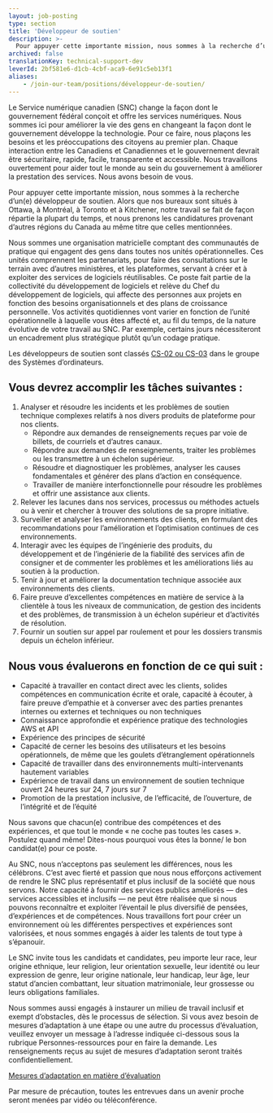 ```yaml
---
layout: job-posting
type: section
title: 'Développeur de soutien'
description: >-
  Pour appuyer cette importante mission, nous sommes à la recherche d’un(e) développeur de soutien. Alors que nos bureaux sont situés à Ottawa, à Montréal, à Toronto et à Kitchener, notre travail se fait de façon répartie la plupart du temps, et nous prenons les candidatures provenant d’autres régions du Canada au même titre que celles mentionnées.
archived: false
translationKey: technical-support-dev
leverId: 2bf581e6-d1cb-4cbf-aca9-6e91c5eb13f1
aliases:
    - /join-our-team/positions/développeur-de-soutien/
---
```


Le Service numérique canadien (SNC) change la façon dont le gouvernement fédéral conçoit et offre les services numériques. Nous sommes ici pour améliorer la vie des gens en changeant la façon dont le gouvernement développe la technologie. Pour ce faire, nous plaçons les besoins et les préoccupations des citoyens au premier plan. Chaque interaction entre les Canadiens et Canadiennes et le gouvernement devrait être sécuritaire, rapide, facile, transparente et accessible. Nous travaillons ouvertement pour aider tout le monde au sein du gouvernement à améliorer la prestation des services. Nous avons besoin de vous.

Pour appuyer cette importante mission, nous sommes à la recherche d’un(e) développeur de soutien. Alors que nos bureaux sont situés à Ottawa, à Montréal, à Toronto et à Kitchener, notre travail se fait de façon répartie la plupart du temps, et nous prenons les candidatures provenant d’autres régions du Canada au même titre que celles mentionnées.

Nous sommes une organisation matricielle comptant des communautés de pratique qui engagent des gens dans toutes nos unités opérationnelles. Ces unités comprennent les partenariats, pour faire des consultations sur le terrain avec d’autres ministères, et les plateformes, servant à créer et à exploiter des services de logiciels réutilisables. Ce poste fait partie de la collectivité du développement de logiciels et relève du Chef du développement de logiciels, qui affecte des personnes aux projets en fonction des besoins organisationnels et des plans de croissance personnelle. Vos activités quotidiennes vont varier en fonction de l’unité opérationnelle à laquelle vous êtes affecté et, au fil du temps, de la nature évolutive de votre travail au SNC. Par exemple, certains jours nécessiteront un encadrement plus stratégique plutôt qu’un codage pratique.

Les développeurs de soutien sont classés [CS-02 ou CS-03](https://www.tbs-sct.gc.ca/agreements-conventions/view-visualiser-fra.aspx?id=1#toc12259212260/) dans le groupe des Systèmes d’ordinateurs.

## Vous devrez accomplir les tâches suivantes :

1. Analyser et résoudre les incidents et les problèmes de soutien technique complexes relatifs à nos divers produits de plateforme pour nos clients.
   * Répondre aux demandes de renseignements reçues par voie de billets, de courriels et d’autres canaux.
   * Répondre aux demandes de renseignements, traiter les problèmes ou les transmettre à un échelon supérieur.
   * Résoudre et diagnostiquer les problèmes, analyser les causes fondamentales et générer des plans d’action en conséquence.
   * Travailler de manière interfonctionnelle pour résoudre les problèmes et offrir une assistance aux clients.
2. Relever les lacunes dans nos services, processus ou méthodes actuels ou à venir et chercher à trouver des solutions de sa propre initiative.
3. Surveiller et analyser les environnements des clients, en formulant des recommandations pour l’amélioration et l’optimisation continues de ces environnements. 
4. Interagir avec les équipes de l’ingénierie des produits, du développement et de l’ingénierie de la fiabilité des services afin de consigner et de commenter les problèmes et les améliorations liés au soutien à la production.
5. Tenir à jour et améliorer la documentation technique associée aux environnements des clients.
6. Faire preuve d’excellentes compétences en matière de service à la clientèle à tous les niveaux de communication, de gestion des incidents et des problèmes, de transmission à un échelon supérieur et d’activités de résolution.
7. Fournir un soutien sur appel par roulement et pour les dossiers transmis depuis un échelon inférieur.

## Nous vous évaluerons en fonction de ce qui suit :

* Capacité à travailler en contact direct avec les clients, solides compétences en communication écrite et orale, capacité à écouter, à faire preuve d’empathie et à converser avec des parties prenantes internes ou externes et techniques ou non techniques
* Connaissance approfondie et expérience pratique des technologies AWS et API
* Expérience des principes de sécurité
* Capacité de cerner les besoins des utilisateurs et les besoins opérationnels, de même que les goulets d’étranglement opérationnels
* Capacité de travailler dans des environnements multi-intervenants hautement variables
* Expérience de travail dans un environnement de soutien technique ouvert 24 heures sur 24, 7 jours sur 7
* Promotion de la prestation inclusive, de l’efficacité, de l’ouverture, de l’intégrité et de l’équité

Nous savons que chacun(e) contribue des compétences et des expériences, et que tout le monde « ne coche pas toutes les cases ». Postulez quand même! Dites-nous pourquoi vous êtes la bonne/ le bon candidat(e) pour ce poste.

Au SNC, nous n’acceptons pas seulement les différences, nous les célébrons. C’est avec fierté et passion que nous nous efforçons activement de rendre le SNC plus représentatif et plus inclusif de la société que nous servons. Notre capacité à fournir des services publics améliorés — des services accessibles et inclusifs — ne peut être réalisée que si nous pouvons reconnaître et exploiter l’éventail le plus diversifié de pensées, d’expériences et de compétences. Nous travaillons fort pour créer un environnement où les différentes perspectives et expériences sont valorisées, et nous sommes engagés à aider les talents de tout type à s’épanouir.

Le SNC invite tous les candidats et candidates, peu importe leur race, leur origine ethnique, leur religion, leur orientation sexuelle, leur identité ou leur expression de genre, leur origine nationale, leur handicap, leur âge, leur statut d’ancien combattant, leur situation matrimoniale, leur grossesse ou leurs obligations familiales.

Nous sommes aussi engagés à instaurer un milieu de travail inclusif et exempt d’obstacles, dès le processus de sélection. Si vous avez besoin de mesures d’adaptation à une étape ou une autre du processus d’évaluation, veuillez envoyer un message à l’adresse indiquée ci-dessous sous la rubrique Personnes-ressources pour en faire la demande. Les renseignements reçus au sujet de mesures d’adaptation seront traités confidentiellement.

[Mesures d’adaptation en matière d’évaluation](https://www.canada.ca/fr/commission-fonction-publique/services/mesures-d-adaptation-matiere-evaluation.html)

Par mesure de précaution, toutes les entrevues dans un avenir proche seront menées par vidéo ou téléconférence.
